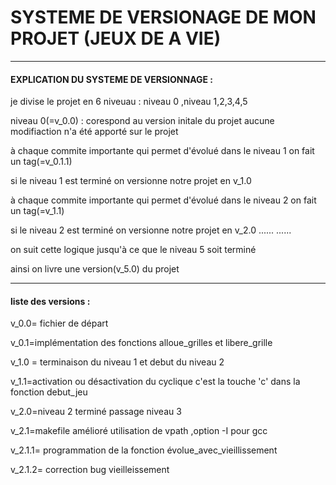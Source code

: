 # SYSTEME DE VERSIONAGE DE MON PROJET (JEUX DE A VIE)
---------------------------------------------------------------------------------------------------------------
#### EXPLICATION DU SYSTEME DE VERSIONNAGE :
je divise le projet  en 6 niveuau : niveau 0 ,niveau 1,2,3,4,5

niveau 0(=v_0.0) : corespond au version initale du projet aucune  modifiaction n'a été apporté sur le projet 

à chaque commite importante qui permet d'évolué dans le niveau 1 on fait un tag(=v_0.1.1)

si le niveau 1 est terminé  on versionne notre projet en v_1.0 

à chaque commite importante qui permet d'évolué dans le niveau 2 on fait un tag(=v_1.1)

si le niveau 2 est terminé  on versionne notre projet en v_2.0 
......
......

on suit cette logique jusqu'à ce que le niveau 5 soit terminé

ainsi on livre  une version(v_5.0) du projet


-------------------------------------------------------------------------------------------------------------
#### liste des versions :
v_0.0= fichier de départ 

v_0.1=implémentation des fonctions alloue_grilles et libere_grille

v_1.0 = terminaison du niveau 1 et debut du niveau 2 

v_1.1=activation ou désactivation du cyclique  c'est la touche 'c' dans la fonction debut_jeu

v_2.0=niveau 2 terminé passage niveau 3

v_2.1=makefile amélioré utilisation de vpath ,option -I pour gcc

v_2.1.1= programmation de la fonction évolue_avec_vieillissement

v_2.1.2= correction bug vieilleissement